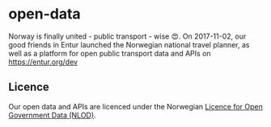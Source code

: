 # open-data
Norway is finally united - public transport - wise 😍. On 2017-11-02, our good friends in Entur launched the Norwegian national travel planner, as well as a platform for open public transport data and APIs on  https://entur.org/dev 

## Licence
Our open data and APIs are licenced under the Norwegian [Licence for Open Government Data (NLOD)](http://data.norge.no/nlod/en).

